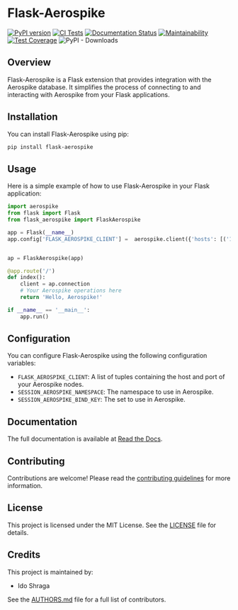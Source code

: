 # Flask-Aerospike

[![PyPI version](https://badge.fury.io/py/flask-aerospike.svg)](https://badge.fury.io/py/flask-aerospike)
[![CI Tests](https://github.com/idoshr/flask-aerospike/actions/workflows/test.yml/badge.svg)](https://github.com/flask/flask-aerospike/actions/workflows/test.yml)
[![Documentation Status](https://readthedocs.org/projects/flask-aerospike/badge/?version=latest)](https://flask-aerospike.readthedocs.io/en/latest/?badge=latest)
[![Maintainability](https://api.codeclimate.com/v1/badges/6fb8ae00b1008f5f1b20/maintainability)](https://codeclimate.com/github/idoshr/flask-aerospike/maintainability)
[![Test Coverage](https://api.codeclimate.com/v1/badges/6fb8ae00b1008f5f1b20/test_coverage)](https://codeclimate.com/github/idoshr/flask-aerospike/test_coverage)
![PyPI - Downloads](https://img.shields.io/pypi/dm/flask-aerospike)

## Overview

Flask-Aerospike is a Flask extension that provides integration with the Aerospike database.
It simplifies the process of connecting to and interacting with Aerospike from your
Flask applications.

## Installation

You can install Flask-Aerospike using pip:

```sh
pip install flask-aerospike
```

## Usage

Here is a simple example of how to use Flask-Aerospike in your Flask application:

```python
import aerospike
from flask import Flask
from flask_aerospike import FlaskAerospike

app = Flask(__name__)
app.config['FLASK_AEROSPIKE_CLIENT'] =  aerospike.client({'hosts': [('127.0.0.1', 3000)]}).connect()


ap = FlaskAerospike(app)

@app.route('/')
def index():
    client = ap.connection
    # Your Aerospike operations here
    return 'Hello, Aerospike!'

if __name__ == '__main__':
    app.run()
```

## Configuration

You can configure Flask-Aerospike using the following configuration variables:

- `FLASK_AEROSPIKE_CLIENT`: A list of tuples containing the host and port of your Aerospike nodes.
- `SESSION_AEROSPIKE_NAMESPACE`: The namespace to use in Aerospike.
- `SESSION_AEROSPIKE_BIND_KEY`: The set to use in Aerospike.

## Documentation

The full documentation is available at [Read the Docs](https://flask-aerospike.readthedocs.io/en/latest/).

## Contributing

Contributions are welcome! Please read the [contributing guidelines](CONTRIBUTING.md)
for more information.

## License

This project is licensed under the MIT License. See the [LICENSE](LICENSE) file for details.

## Credits

This project is maintained by:

- Ido Shraga

See the [AUTHORS.md](AUTHORS.md) file for a full list of contributors.
